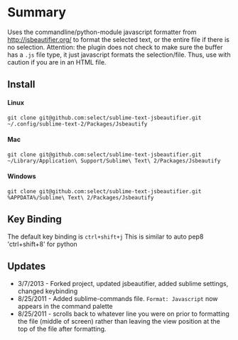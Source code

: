 Summary
=======

Uses the commandline/python-module javascript formatter from http://jsbeautifier.org/ to format the selected text, or the entire file if there is no selection. 
Attention: the plugin does not check to make sure the buffer has a `.js` file type, it just javascript formats the selection/file. Thus, use with caution if you are in an HTML file.

Install
-------

#### Linux
`git clone git@github.com:select/sublime-text-jsbeautifier.git ~/.config/sublime-text-2/Packages/Jsbeautify`

#### Mac
`git clone git@github.com:select/sublime-text-jsbeautifier.git ~/Library/Application\ Support/Sublime\ Text\ 2/Packages/Jsbeautify`

#### Windows
`git clone git@github.com:select/sublime-text-jsbeautifier.git %APPDATA%/Sublime\ Text\ 2/Packages/Jsbeautify`

Key Binding
-----------

The default key binding is `ctrl+shift+j`
This is similar to auto pep8 'ctrl+shift+8' for python

Updates
-------

- 3/7/2013 - Forked project, updated jsbeautifier, added sublime settings, changed keybinding
- 8/25/2011 - Added sublime-commands file. `Format: Javascript` now appears in the command palette
- 8/25/2011 - scrolls back to whatever line you were on prior to formatting the file (middle of screen) rather than leaving the view position at the top of the file after formatting.
